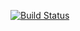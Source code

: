 [![Build Status](https://travis-ci.org/testkh13/test.svg?branch=master&style=logo)](https://travis-ci.org/testkh13/test)
